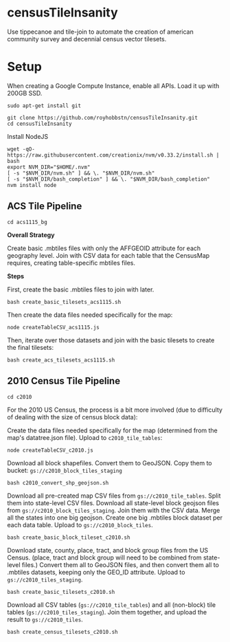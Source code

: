 # censusTileInsanity
Use tippecanoe and tile-join to automate the creation of american community survey and decennial census vector tilesets.

# Setup

When creating a Google Compute Instance, enable all APIs.  Load it up with 200GB SSD.

```
sudo apt-get install git

git clone https://github.com/royhobbstn/censusTileInsanity.git
cd censusTileInsanity
```

Install NodeJS

```
wget -qO- https://raw.githubusercontent.com/creationix/nvm/v0.33.2/install.sh | bash
export NVM_DIR="$HOME/.nvm"
[ -s "$NVM_DIR/nvm.sh" ] && \. "$NVM_DIR/nvm.sh"
[ -s "$NVM_DIR/bash_completion" ] && \. "$NVM_DIR/bash_completion"
nvm install node
```

## ACS Tile Pipeline

```
cd acs1115_bg
```

**Overall Strategy**

Create basic .mbtiles files with only the AFFGEOID attribute for each geography level.  Join with CSV data for each table that the CensusMap requires, creating table-specific mbtiles files.

**Steps**

First, create the basic .mbtiles files to join with later.

```
bash create_basic_tilesets_acs1115.sh
```

Then create the data files needed specifically for the map:

```
node createTableCSV_acs1115.js
```

Then, iterate over those datasets and join with the basic tilesets to create the final tilesets:
```
bash create_acs_tilesets_acs1115.sh
```

## 2010 Census Tile Pipeline

```
cd c2010
```

For the 2010 US Census, the process is a bit more involved (due to difficulty of dealing with the size of census block data):


Create the data files needed specifically for the map (determined from the map's datatree.json file).  Upload to ```c2010_tile_tables```:

```
node createTableCSV_c2010.js
```

Download all block shapefiles.  Convert them to GeoJSON.  Copy them to bucket: ```gs://c2010_block_tiles_staging```

```
bash c2010_convert_shp_geojson.sh
```

Download all pre-created map CSV files from ```gs://c2010_tile_tables```.  Split them into state-level CSV files.  Download all state-level block geojson files from ```gs://c2010_block_tiles_staging```.  Join them with the CSV data.  Merge all the states into one big geojson.  Create one big .mbtiles block dataset per each data table.  Upload to ```gs://c2010_block_tiles```.

```
bash create_basic_block_tileset_c2010.sh
```

Download state, county, place, tract, and block group files from the US Census.  (place, tract and block group will need to be combined from state-level files.)  Convert them all to GeoJSON files, and then convert them all to .mbtiles datasets, keeping only the GEO\_ID attribute.  Upload to ```gs://c2010_tiles_staging```.

```
bash create_basic_tilesets_c2010.sh
```

Download all CSV tables (```gs://c2010_tile_tables```) and all (non-block) tile tables (```gs://c2010_tiles_staging```).  Join them together, and upload the result to ```gs://c2010_tiles```.

```
bash create_census_tilesets_c2010.sh
```






